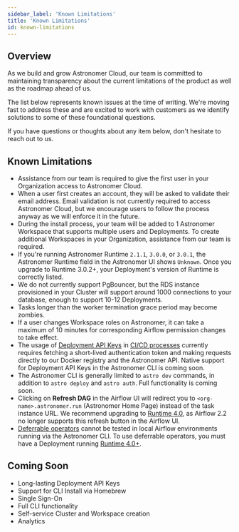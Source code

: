 ```yaml
---
sidebar_label: 'Known Limitations'
title: 'Known Limitations'
id: known-limitations
---
```


## Overview

As we build and grow Astronomer Cloud, our team is committed to maintaining transparency about the current limitations of the product as well as the roadmap ahead of us.

The list below represents known issues at the time of writing. We're moving fast to address these and are excited to work with customers as we identify solutions to some of these foundational questions.

If you have questions or thoughts about any item below, don't hesitate to reach out to us.

## Known Limitations

- Assistance from our team is required to give the first user in your Organization access to Astronomer Cloud.
- When a user first creates an account, they will be asked to validate their email address. Email validation is not currently required to access Astronomer Cloud, but we encourage users to follow the process anyway as we will enforce it in the future.
- During the install process, your team will be added to 1 Astronomer Workspace that supports multiple users and Deployments. To create additional Workspaces in your Organization, assistance from our team is required.
- If you're running Astronomer Runtime `2.1.1`, `3.0.0`, or `3.0.1`, the Astronomer Runtime field in the Astronomer UI shows `Unknown`. Once you upgrade to Runtime 3.0.2+, your Deployment's version of Runtime is correctly listed.
- We do not currently support PgBouncer, but the RDS instance provisioned in your Cluster will support around 1000 connections to your database, enough to support 10-12 Deployments.
- Tasks longer than the worker termination grace period may become zombies.
- If a user changes Workspace roles on Astronomer, it can take a maximum of 10 minutes for corresponding Airflow permission changes to take effect.
- The usage of [Deployment API Keys](api-keys.md) in [CI/CD processes](ci-cd.md) currently requires fetching a short-lived authentication token and making requests directly to our Docker registry and the Astronomer API. Native support for Deployment API Keys in the Astronomer CLI is coming soon.
- The Astronomer CLI is generally limited to `astro dev` commands, in addition to `astro deploy` and `astro auth`. Full functionality is coming soon.
- Clicking on **Refresh DAG** in the Airflow UI will redirect you to `<org-name>.astronomer.run` (Astronomer Home Page) instead of the task instance URL. We recommend upgrading to [Runtime 4.0](runtime-release-notes.md#astronomer-runtime-400), as Airflow 2.2 no longer supports this refresh button in the Airflow UI.
- [Deferrable operators](deferrable-operators.md) cannot be tested in local Airflow environments running via the Astronomer CLI. To use deferrable operators, you must have a Deployment running [Runtime 4.0+](runtime-release-notes.md#astronomer-runtime-400).

## Coming Soon

- Long-lasting Deployment API Keys
- Support for CLI Install via Homebrew
- Single Sign-On
- Full CLI functionality
- Self-service Cluster and Workspace creation
- Analytics
